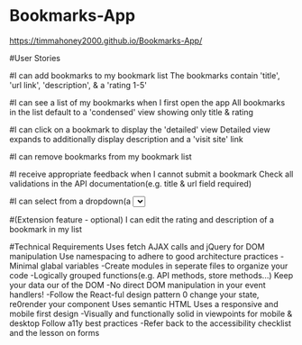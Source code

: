 # Bookmarks-App

https://timmahoney2000.github.io/Bookmarks-App/

#User Stories

#I can add bookmarks to my bookmark list
The bookmarks contain 'title', 'url link', 'description', & a 'rating 1-5'

#I can see a list of my bookmarks when I first open the app
All bookmarks in the list default to a 'condensed' view showing only title & rating

#I can click on a bookmark to display the 'detailed' view
Detailed view expands to additionally display description and a 'visit site' link

#I can remove bookmarks from my bookmark list

#I receive appropriate feedback when I cannot submit a bookmark
Check all validations in the API documentation(e.g. title & url field required)

#I can select from a dropdown(a <select> element) a 'minimum rating to filter the list by all bookmarks rated at or above the chosen selection

#(Extension feature - optional) I can edit the rating and description of a bookmark in my list

#Technical Requirements
Uses fetch AJAX calls and jQuery for DOM manipulation
Use namespacing to adhere to good architecture practices
 -Minimal glabal variables
 -Create modules in seperate files to organize your code
 -Logically grouped functions(e.g. API methods, store methods...)
 Keep your data our of the DOM
 -No direct DOM manipulation in your event handlers!
 -Follow the React-ful design pattern 0 change your state, re0render your component
 Uses semantic HTML
 Uses a responsive and mobile first design
 -Visually and functionally solid in viewpoints for mobile & desktop
 Follow a11y best practices
 -Refer back to the accessibility checklist and the lesson on forms

